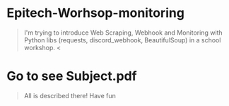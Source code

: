 # Epitech-Worhsop-monitoring
> I'm trying to introduce Web Scraping, Webhook and Monitoring with Python libs (requests, discord_webhook, BeautifulSoup) in a school workshop. <

# Go to see Subject.pdf
> All is described there! Have fun